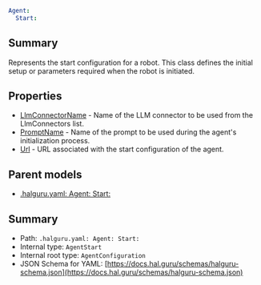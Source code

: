 <!--
title: Start
version: 1.40.3-beta.6
generated: true
date: 2025-04-28
node: This file is generated by the command-line program: `halguru manual -c -m`
-->


```yaml
Agent:
  Start:
```

## Summary

Represents the start configuration for a robot. This class defines the initial setup or parameters required when the robot is initiated.

## Properties

* [LlmConnectorName]((halguru)-agent-start-llmconnectorname.md) - Name of the LLM connector to be used from the LlmConnectors list.
* [PromptName]((halguru)-agent-start-promptname.md) - Name of the prompt to be used during the agent's initialization process.
* [Url]((halguru)-agent-start-url.md) - URL associated with the start configuration of the agent.

## Parent models

* [.halguru.yaml: Agent: Start:]((halguru)-agent-start.md)
## Summary

* Path: `.halguru.yaml: Agent: Start:`
* Internal type: `AgentStart`
* Internal root type: `AgentConfiguration`
* JSON Schema for YAML: [https://docs.hal.guru/schemas/halguru-schema.json](https://docs.hal.guru/schemas/halguru-schema.json)
